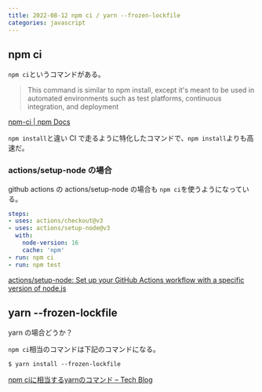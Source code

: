 ```yaml
---
title: 2022-08-12 npm ci / yarn --frozen-lockfile
categories: javascript
---
```


## npm ci

`npm ci`というコマンドがある。

> This command is similar to npm install, except it's meant to be used in automated environments such as test platforms, continuous integration, and deployment 

[npm-ci \| npm Docs](https://docs.npmjs.com/cli/v8/commands/npm-ci)

`npm install`と違い CI で走るように特化したコマンドで、`npm install`よりも高速だ。

### actions/setup-node の場合

github actions の actions/setup-node の場合も `npm ci`を使うようになっている。

```yml
steps:
- uses: actions/checkout@v3
- uses: actions/setup-node@v3
  with:
    node-version: 16
    cache: 'npm'
- run: npm ci
- run: npm test
```

[actions/setup-node: Set up your GitHub Actions workflow with a specific version of node.js](https://github.com/actions/setup-node#caching-global-packages-data)

## yarn --frozen-lockfile

yarn の場合どうか？

`npm ci`相当のコマンドは下記のコマンドになる。

```console
$ yarn install --frozen-lockfile
```

[npm ciに相当するyarnのコマンド – Tech Blog](https://techblg.app/articles/npm-ci-in-yarn/)
